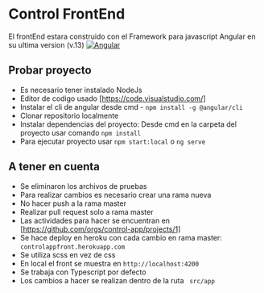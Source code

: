 # Control FrontEnd

El frontEnd estara construido con el Framework para javascript Angular en su ultima version (v.13)
[![Angular](https://abirghoudi.com/wp-content/uploads/2020/06/Angular_full_color_logo.svg.png)](https://angular.io/)

## Probar proyecto

- Es necesario tener instalado NodeJs
- Editor de codigo usado [https://code.visualstudio.com/]
- Instalar el cli de angular desde cmd - ``` npm install -g @angular/cli ```
- Clonar repositorio localmente
- Instalar dependencias del proyecto: Desde cmd en la carpeta del proyecto usar comando ``` npm install ```
- Para ejecutar proyecto usar ``` npm start:local ``` o ``` ng serve ```

## A tener en cuenta
- Se eliminaron los archivos de pruebas
- Para realizar cambios es necesario crear una rama nueva
- No hacer push a la rama master
- Realizar pull request solo a rama master
- Las actividades para hacer se encuentran en [https://github.com/orgs/control-app/projects/1]
- Se hace deploy en heroku con cada cambio en rama master: ``` controlappfront.herokuapp.com ```
- Se utiliza scss en vez de css
- En local el front se muestra en ``` http://localhost:4200 ```
- Se trabaja con Typescript por defecto
- Los cambios a hacer se realizan dentro de la ruta ```  src/app ```